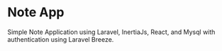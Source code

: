 # Note App
Simple Note Application using Laravel, InertiaJs, React, and Mysql with authentication using Laravel Breeze.
